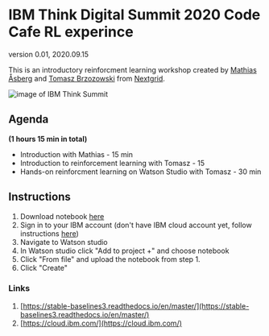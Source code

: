 # IBM Think Digital Summit 2020 Code Cafe RL experince

version 0.01, 2020.09.15

This is an introductory reinforcment learning workshop created by [Mathias Åsberg](https://www.linkedin.com/in/imathias/) and [Tomasz Brzozowski](https://www.linkedin.com/in/tomasz-brzozowski/) from [Nextgrid](https://nextgrid.ai).

![image of IBM Think Summit](https://nextgrid.ai/wp-content/uploads/2020/06/16_Think_Blue_1400x1400.jpg "Think")

## Agenda

**(1 hours 15 min in total)**

- Introduction with Mathias - 15 min
- Introduction to reinforcement learning with Tomasz - 15
- Hands-on reinforcment learning on Watson Studio with Tomasz - 30 min

## Instructions

1. Download notebook [here](https://#)
2. Sign in to your IBM account (don't have IBM cloud account yet, follow instructions [here](https://#))
3. Navigate to Watson studio
4. In Watson studio click "Add to project +" and choose notebook
5. Click "From file" and upload the notebook from step 1.
6. Click "Create"

### Links

1. [https://stable-baselines3.readthedocs.io/en/master/](https://stable-baselines3.readthedocs.io/en/master/)
2. [https://cloud.ibm.com/](https://cloud.ibm.com/)
